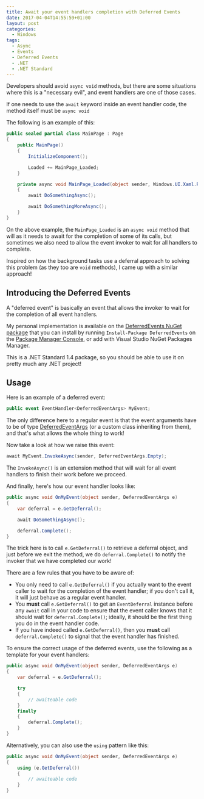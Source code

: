 ```yaml
---
title: Await your event handlers completion with Deferred Events
date: 2017-04-04T14:55:59+01:00
layout: post
categories:
  - Windows
tags:
  - Async
  - Events
  - Deferred Events
  - .NET
  - .NET Standard
---
```

Developers should avoid `async void` methods, but there are some situations where this is a "necessary evil", and event handlers are one of those cases.

If one needs to use the `await` keyword inside an event handler code, the method itself must be `async void`

The following is an example of this:

```csharp
public sealed partial class MainPage : Page
{
    public MainPage()
    {
        InitializeComponent();

        Loaded += MainPage_Loaded;
    }

    private async void MainPage_Loaded(object sender, Windows.UI.Xaml.RoutedEventArgs e)
    {
        await DoSomethingAsync();

        await DoSomethingMoreAsync();
    }
}
```

On the above example, the `MainPage_Loaded` is an `async void` method that will as it needs to await for the completion of some of its calls, but sometimes we also need to allow the event invoker to wait for all handlers to complete.

Inspired on how the background tasks use a deferral approach to solving this problem (as they too are `void` methods), I came up with a similar approach!

## Introducing the Deferred Events

A "deferred event" is basically an event that allows the invoker to wait for the completion of all event handlers.

My personal implementation is available on the [DeferredEvents NuGet package](https://www.nuget.org/packages/DeferredEvents/) that you can install by running `Install-Package DeferredEvents` on the [Package Manager Console](https://docs.nuget.org/docs/start-here/using-the-package-manager-console), or add with Visual Studio NuGet Packages Manager.

This is a .NET Standard 1.4 package, so you should be able to use it on pretty much any .NET project!

## Usage

Here is an example of a deferred event:

```csharp
public event EventHandler<DeferredEventArgs> MyEvent;
```

The only difference here to a regular event is that the event arguments have to be of type [DeferredEventArgs](https://github.com/PedroLamas/DeferredEvents/blob/master/DeferredEvents/DeferredEventArgs.cs) (or a custom class inheriting from them), and that's what allows the whole thing to work!

Now take a look at how we raise this event:

```csharp
await MyEvent.InvokeAsync(sender, DeferredEventArgs.Empty);
```

The `InvokeAsync()` is an extension method that will wait for all event handlers to finish their work before we proceed.

And finally, here's how our event handler looks like:

```csharp
public async void OnMyEvent(object sender, DeferredEventArgs e)
{
    var deferral = e.GetDeferral();

    await DoSomethingAsync();

    deferral.Complete();
}
```

The trick here is to call `e.GetDeferral()` to retrieve a deferral object, and just before we exit the method, we do `deferral.Complete()` to notify the invoker that we have completed our work!

There are a few rules that you have to be aware of:

* You only need to call `e.GetDeferral()` if you actually want to the event caller to wait for the completion of the event handler; if you don't call it, it will just behave as a regular event handler.
* You **must** call `e.GetDeferral()` to get an `EventDeferral` instance before any `await` call in your code to ensure that the event caller knows that it should wait for `deferral.Complete()`; ideally, it should be the first thing you do in the event handler code.
* If you have indeed called `e.GetDeferral()`, then you **must** call `deferral.Complete()` to signal that the event handler has finished.

To ensure the correct usage of the deferred events, use the following as a template for your event handlers:

```csharp
public async void OnMyEvent(object sender, DeferredEventArgs e)
{
    var deferral = e.GetDeferral();

    try
    {
        // awaiteable code
    }
    finally
    {
        deferral.Complete();
    }
}
```

Alternatively, you can also use the `using` pattern like this:

```csharp
public async void OnMyEvent(object sender, DeferredEventArgs e)
{
    using (e.GetDeferral())
    {
        // awaiteable code
    }
}
```
